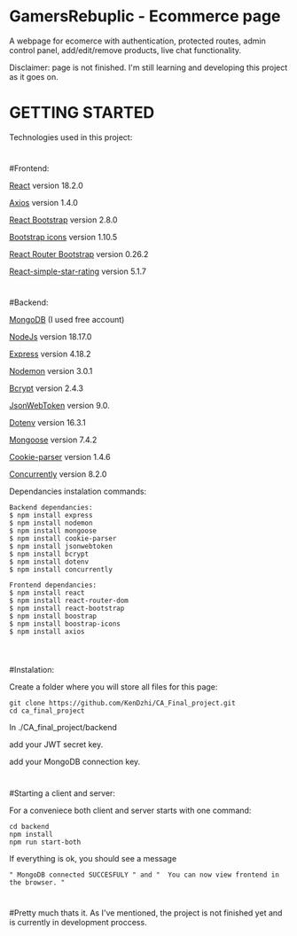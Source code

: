 # GamersRebuplic - Ecommerce page

A webpage for ecomerce with authentication, protected routes, admin control panel, add/edit/remove products, live chat functionality.

Disclaimer: page is not finished. I'm still learning and developing this project as it goes on.

# GETTING STARTED

Technologies used in this project:
#
#Frontend:

[React](https://react.dev/) version 18.2.0

[Axios](https://axios-http.com/docs/intro) version 1.4.0

[React Bootstrap](https://react-bootstrap.netlify.app/) version 2.8.0

[Bootstrap icons](https://icons.getbootstrap.com/) version 1.10.5

[React Router Bootstrap](https://www.npmjs.com/package/react-router-bootstrap) version 0.26.2

[React-simple-star-rating](https://www.npmjs.com/package/react-simple-star-rating) version 5.1.7
#
#Backend:

[MongoDB](https://www.mongodb.com/) (I used free account)

[NodeJs](https://nodejs.org/en) version 18.17.0

[Express](https://expressjs.com/) version 4.18.2

[Nodemon](https://www.npmjs.com/package/nodemon) version 3.0.1

[Bcrypt](https://www.npmjs.com/package/bcrypt) version 2.4.3

[JsonWebToken](https://www.npmjs.com/package/jsonwebtoken) version 9.0.

[Dotenv](https://www.npmjs.com/package/dotenv) version 16.3.1

[Mongoose](https://mongoosejs.com/) version 7.4.2

[Cookie-parser](https://www.npmjs.com/package/cookie-parser) version 1.4.6

[Concurrently](https://www.npmjs.com/package/concurrently) version 8.2.0

Dependancies instalation commands:
```
Backend dependancies:
$ npm install express
$ npm install nodemon
$ npm install mongoose
$ npm install cookie-parser
$ npm install jsonwebtoken
$ npm install bcrypt                
$ npm install dotenv
$ npm install concurrently   

Frontend dependancies:
$ npm install react
$ npm install react-router-dom
$ npm install react-bootstrap
$ npm install boostrap
$ npm install boostrap-icons
$ npm install axios
                                  
```

#

#Instalation:

Create a folder where you will store all files for this page:
```
git clone https://github.com/KenDzhi/CA_Final_project.git
cd ca_final_project
```
In ./CA_final_project/backend 

add your JWT secret key.

add your MongoDB connection key.

#

#Starting a client and server:

For a conveniece both client and server starts with one command:
```
cd backend
npm install
npm run start-both
```
If everything is ok, you should see a message 
```
" MongoDB connected SUCCESFULY " and "  You can now view frontend in the browser. "
```
#
#
#Pretty much thats it. As I've mentioned, the project is not finished yet and is currently in development proccess.



